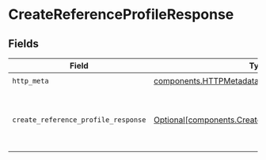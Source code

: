 # CreateReferenceProfileResponse


## Fields

| Field                                                                                                            | Type                                                                                                             | Required                                                                                                         | Description                                                                                                      |
| ---------------------------------------------------------------------------------------------------------------- | ---------------------------------------------------------------------------------------------------------------- | ---------------------------------------------------------------------------------------------------------------- | ---------------------------------------------------------------------------------------------------------------- |
| `http_meta`                                                                                                      | [components.HTTPMetadata](../../models/components/httpmetadata.md)                                               | :heavy_check_mark:                                                                                               | N/A                                                                                                              |
| `create_reference_profile_response`                                                                              | [Optional[components.CreateReferenceProfileResponse]](../../models/components/createreferenceprofileresponse.md) | :heavy_minus_sign:                                                                                               | The metadata for the summarized reference profile data                                                           |